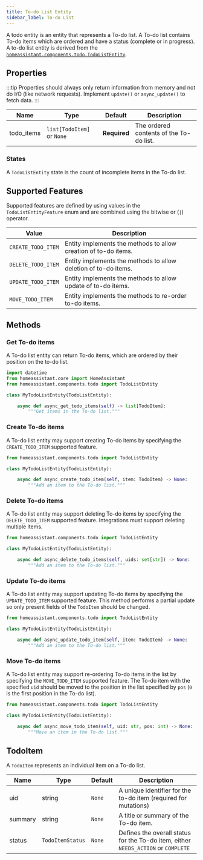 ```yaml
---
title: To-do List Entity
sidebar_label: To-do List
---
```


A todo entity is an entity that represents a To-do list. A To-do list contains
To-do items which are ordered and have a status (complete or in progress). A to-do list entity is derived from the [`homeassistant.components.todo.TodoListEntity`](https://github.com/home-assistant/core/blob/dev/homeassistant/components/todo/__init__.py).

## Properties

:::tip
Properties should always only return information from memory and not do I/O (like network requests). Implement `update()` or `async_update()` to fetch data.
:::

| Name  | Type          | Default               | Description                                             |
| ----- | ------------- | --------------------- | ------------------------------------------------------- |
| todo_items | <code>list[TodoItem]</code> or <code>None</code> | **Required** | The ordered contents of the To-do list. |

### States

A `TodoListEntity` state is the count of incomplete items in the To-do list.

## Supported Features

Supported features are defined by using values in the `TodoListEntityFeature` enum
and are combined using the bitwise or (`|`) operator.

| Value               | Description                                                        |
| ------------------- | ------------------------------------------------------------------ |
| `CREATE_TODO_ITEM`      | Entity implements the methods to allow creation of to-do items.  |
| `DELETE_TODO_ITEM`      | Entity implements the methods to allow deletion of to-do items.  |
| `UPDATE_TODO_ITEM`      | Entity implements the methods to allow update of to-do items.  |
| `MOVE_TODO_ITEM`        | Entity implements the methods to re-order to-do items.  |

## Methods

### Get To-do items

A To-do list entity can return To-do items, which are ordered by their position
on the to-do list.

```python
import datetime
from homeassistant.core import HomeAssistant
from homeassistant.components.todo import TodoListEntity

class MyTodoListEntity(TodoListEntity):

    async def async_get_todo_items(self) -> list[TodoItem]:
        """Get items in the To-do list."""
```

### Create To-do items

A To-do list entity may support creating To-do items by specifying the `CREATE_TODO_ITEM` supported feature.

```python
from homeassistant.components.todo import TodoListEntity

class MyTodoListEntity(TodoListEntity):

    async def async_create_todo_item(self, item: TodoItem) -> None:
        """Add an item to the To-do list."""
```

### Delete To-do items

A To-do list entity may support deleting To-do items by specifying the `DELETE_TODO_ITEM` supported feature. Integrations must support deleting multiple items.

```python
from homeassistant.components.todo import TodoListEntity

class MyTodoListEntity(TodoListEntity):

    async def async_delete_todo_items(self, uids: set[str]) -> None:
        """Add an item to the To-do list."""
```

### Update To-do items

A To-do list entity may support updating To-do items by specifying the `UPDATE_TODO_ITEM` supported feature. This method performs a partial update so only present fields of the `TodoItem`
should be changed.

```python
from homeassistant.components.todo import TodoListEntity

class MyTodoListEntity(TodoListEntity):

    async def async_update_todo_item(self, item: TodoItem) -> None:
        """Add an item to the To-do list."""
```

### Move To-do items

A To-do list entity may support re-ordering To-do items in the list by specifying the `MOVE_TODO_ITEM` supported feature. The To-do item with the specified `uid` should be moved to the position
in the list specified by `pos` (`0` is the first position in the To-do list).

```python
from homeassistant.components.todo import TodoListEntity

class MyTodoListEntity(TodoListEntity):

    async def async_move_todo_item(self, uid: str, pos: int) -> None:
        """Move an item in the To-do list."""
```

## TodoItem

A `TodoItem` represents an individual item on a To-do list.

| Name        | Type             | Default      | Description                                                                                                                                     |
| ----------- | ---------------- | ------------ | ----------------------------------------------------------------------------------------------------------------------------------------------- |
| uid | string | `None` | A unique identifier for the to-do item (required for mutations)
| summary     | string           | `None` | A title or summary of the To-do item.
| status | `TodoItemStatus` | `None` | Defines the overall status for the To-do item, either `NEEDS_ACTION` or `COMPLETE`
